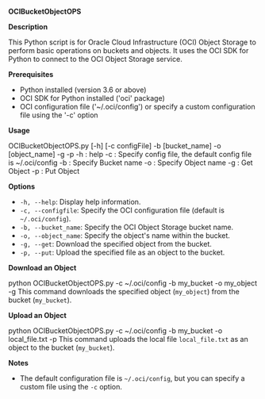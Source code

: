 **OCIBucketObjectOPS**

**Description**

This Python script is for Oracle Cloud Infrastructure (OCI) Object Storage to perform basic operations on buckets and objects. It uses the OCI SDK for Python to connect to the OCI Object Storage service.

**Prerequisites**
- Python installed (version 3.6 or above)
- OCI SDK for Python installed ('oci' package)
- OCI configuration file ('~/.oci/config') or specify a custom configuration file using the '-c' option

**Usage**

OCIBucketObjectOPS.py [-h] [-c configFile] -b [bucket_name] -o [object_name] -g -p
    -h : help
    -c : Specify config file, the default config file is ~/.oci/config
    -b : Specify Bucket name
    -o : Specify Object name
    -g : Get Object
    -p : Put Object 

**Options**
- `-h, --help`: Display help information.
- `-c, --configfile`: Specify the OCI configuration file (default is `~/.oci/config`).
- `-b, --bucket_name`: Specify the OCI Object Storage bucket name.
- `-o, --object_name`: Specify the object's name within the bucket.
- `-g, --get`: Download the specified object from the bucket.
- `-p, --put`: Upload the specified file as an object to the bucket.

**Download an Object**

python OCIBucketObjectOPS.py -c ~/.oci/config -b my_bucket -o my_object -g
This command downloads the specified object (`my_object`) from the bucket (`my_bucket`).

**Upload an Object**

python OCIBucketObjectOPS.py -c ~/.oci/config -b my_bucket -o local_file.txt -p
This command uploads the local file `local_file.txt` as an object to the bucket (`my_bucket`).

**Notes**

- The default configuration file is `~/.oci/config`, but you can specify a custom file using the `-c` option.
